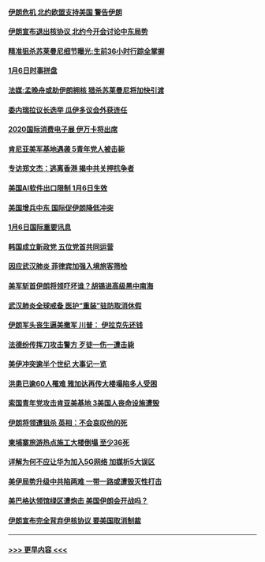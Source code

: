 #### [伊朗危机 北约欧盟支持美国 警告伊朗](../pages/prog202/a102746682.md?t=01070844) 
#### [伊朗宣布退出核协议 北约今开会讨论中东局势](../pages/prog202/a102746642.md?t=01070844) 
#### [精准狙杀苏莱曼尼细节曝光:生前36小时行踪全掌握](../pages/prog202/a102746593.md?t=01070844) 
#### [1月6日时事拼盘](../pages/prog202/a102746659.md?t=01070844) 
#### [法媒:孟晚舟或助伊朗拥核 猎杀苏莱曼尼将加快引渡](../pages/prog202/a102746573.md?t=01070844) 
#### [委内瑞拉议长选举 瓜伊多议会外获连任](../pages/prog202/a102746475.md?t=01070844) 
#### [2020国际消费电子展 伊万卡将出席](../pages/prog202/a102746471.md?t=01070844) 
#### [肯尼亚美军基地遇袭 5青年党人被击毙](../pages/prog202/a102746463.md?t=01070844) 
#### [专访郑文杰：逃离香港 揭中共关押抗争者](../pages/prog202/a102746427.md?t=01070844) 
#### [美国AI软件出口限制 1月6日生效](../pages/prog202/a102746434.md?t=01070844) 
#### [美国增兵中东 国际促伊朗降低冲突](../pages/prog202/a102746452.md?t=01070844) 
#### [1月6日国际重要讯息](../pages/prog202/a102746248.md?t=01070844) 
#### [韩国成立新政党 五位党首共同运营](../pages/prog202/a102746258.md?t=01070844) 
#### [因应武汉肺炎 菲律宾加强入境旅客筛检](../pages/prog202/a102746261.md?t=01070844) 
#### [美军斩首伊朗将领吓坏谁？胡锡进高级黑中南海](../pages/prog202/a102746247.md?t=01070844) 
#### [武汉肺炎全球戒备 医护“重装”驻防取消休假](../pages/prog202/a102746190.md?t=01070844) 
#### [伊朗军头丧生逼美撤军 川普： 伊拉克先还钱](../pages/prog202/a102746197.md?t=01070844) 
#### [法德纷传挥刀攻击警方 歹徒一伤一遭击毙](../pages/prog202/a102746160.md?t=01070844) 
#### [美伊冲突逾半个世纪 大事记一览](../pages/prog202/a102746156.md?t=01070844) 
#### [洪患已逾60人罹难 雅加达再传大楼塌陷多人受困](../pages/prog202/a102746151.md?t=01070844) 
#### [索国青年党攻击肯亚美基地 3美国人丧命设施遭毁](../pages/prog202/a102746072.md?t=01070844) 
#### [伊朗将领遭狙杀 英相：不会哀叹他的死](../pages/prog202/a102746042.md?t=01070844) 
#### [柬埔寨旅游热点施工大楼倒塌 至少36死](../pages/prog202/a102745779.md?t=01070844) 
#### [详解为何不应让华为加入5G网络 加媒析5大误区](../pages/prog202/a102745978.md?t=01070844) 
#### [美伊局势升级中共陷两难 一带一路或遭毁灭性打击](../pages/prog202/a102745931.md?t=01070844) 
#### [美巴格达领馆绿区遭炮击 美国伊朗会开战吗？](../pages/prog202/a102745892.md?t=01070844) 
#### [伊朗宣布完全背弃伊核协议 要美国取消制裁](../pages/prog202/a102745923.md?t=01070844) 

----
#### [ >>> 更早内容 <<< ](../indexes/prog202-earlier.md)
